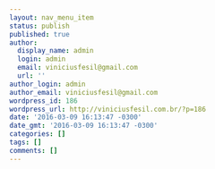 ```yaml
---
layout: nav_menu_item
status: publish
published: true
author:
  display_name: admin
  login: admin
  email: viniciusfesil@gmail.com
  url: ''
author_login: admin
author_email: viniciusfesil@gmail.com
wordpress_id: 186
wordpress_url: http://viniciusfesil.com.br/?p=186
date: '2016-03-09 16:13:47 -0300'
date_gmt: '2016-03-09 16:13:47 -0300'
categories: []
tags: []
comments: []
---
```


